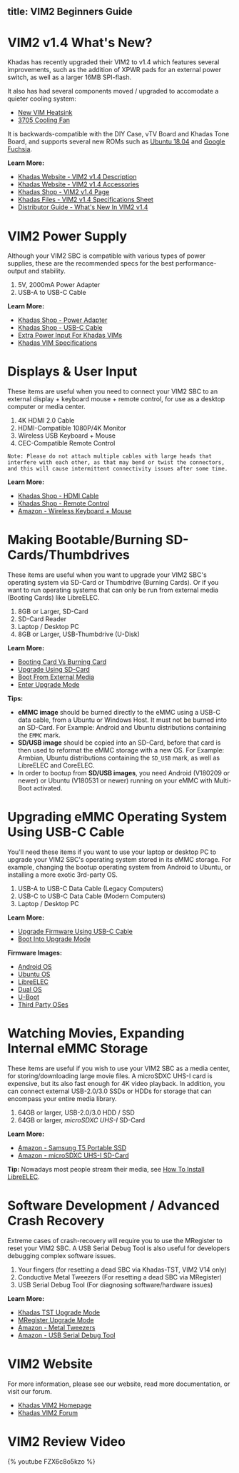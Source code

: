 title: VIM2 Beginners Guide
---

# VIM2 v1.4 What's New?
Khadas has recently upgraded their VIM2 to v1.4 which features several improvements, such as the addition of XPWR pads for an external power switch, as well as a larger 16MB SPI-flash.

It also has had several components moved / upgraded to accomodate a quieter cooling system:
* [New VIM Heatsink](https://www.Khadas.com/product-page/new-vim-heatsink)
* [3705 Cooling Fan](https://www.Khadas.com/product-page/3705-cooling-fan)

It is backwards-compatible with the DIY Case, vTV Board and Khadas Tone Board, and supports several new ROMs such as [Ubuntu 18.04](https://docs.Khadas.com/vim2/FirmwareUbuntu.html) and [Google Fuchsia](https://fuchsia.googlesource.com/zircon/+/master/docs/targets/Khadas-vim.md).

**Learn More:**
* [Khadas Website - VIM2 v1.4 Description](https://www.Khadas.com/vim)
* [Khadas Website - VIM2 v1.4 Accessories](https://www.Khadas.com/vim-add-ons)
* [Khadas Shop - VIM2 v1.4 Page](https://www.Khadas.com/product-page/new-vim2)
* [Khadas Files - VIM2 v1.4 Specifications Sheet](https://dl.Khadas.com/Hardware/VIM2/Specs/Khadas_VIM2_Specs_190403.pdf)
* [Distributor Guide - What's New In VIM2 v1.4](https://dl.Khadas.com/Hardware/VIM2/Distributor/VIM2_v1.4_Whats_New.pdf)

# VIM2 Power Supply
Although your VIM2 SBC is compatible with various types of power supplies, these are the recommended specs for the best performance-output and stability.

1. 5V, 2000mA Power Adapter
2. USB-A to USB-C Cable

**Learn More:**
* [Khadas Shop - Power Adapter](https://www.Khadas.com/product-page/power-adapter)
* [Khadas Shop - USB-C Cable](https://www.Khadas.com/product-page/usb-c-cable)
* [Extra Power Input For Khadas VIMs](https://docs.Khadas.com/vim2/ExtraPowerInput.html)
* [Khadas VIM Specifications](https://www.Khadas.com/vim)

# Displays & User Input
These items are useful when you need to connect your VIM2 SBC to an external display + keyboard mouse + remote control, for use as a desktop computer or media center.

1. 4K HDMI 2.0 Cable
2. HDMI-Compatible 1080P/4K Monitor
3. Wireless USB Keyboard + Mouse
4. CEC-Compatible Remote Control

```Note: Please do not attach multiple cables with large heads that interfere with each other, as that may bend or twist the connectors, and this will cause intermittent connectivity issues after some time.```

**Learn More:**
* [Khadas Shop - HDMI Cable](https://www.Khadas.com/product-page/hdmi-cable)
* [Khadas Shop - Remote Control](https://www.Khadas.com/product-page/ir-remote)
* [Amazon - Wireless Keyboard + Mouse](https://www.amazon.com/s/ref=nb_sb_noss?url=search-alias%3Delectronics&field-keywords=wireless+keyboard+and+mouse&rh=n%3A172282%2Ck%3Awireless+keyboard+and+mouse)

# Making Bootable/Burning SD-Cards/Thumbdrives
These items are useful when you want to upgrade your VIM2 SBC's operating system via SD-Card or Thumbdrive (Burning Cards). Or if you want to run operating systems that can only be run from external media (Booting Cards) like LibreELEC.

1. 8GB or Larger, SD-Card
2. SD-Card Reader
3. Laptop / Desktop PC
4. 8GB or Larger, USB-Thumbdrive (U-Disk)

**Learn More:**
* [Booting Card Vs Burning Card](https://docs.Khadas.com/vim1/BootingCardVsBurningCard.html)
* [Upgrade Using SD-Card](https://docs.Khadas.com/vim2/UpgradeViaTFBurningCard.html)
* [Boot From External Media](https://docs.Khadas.com/vim2/BootFromExtMedia.html)
* [Enter Upgrade Mode](https://docs.Khadas.com/vim2/HowtoBootIntoUpgradeMode.html)

**Tips:**
* **eMMC image** should be burned directly to the eMMC using a USB-C data cable, from a Ubuntu or Windows Host. It must not be burned into an SD-Card. For Example: Android and Ubuntu distributions containing the `EMMC` mark.
* **SD/USB image** should be copied into an SD-Card, before that card is then used to reformat the eMMC storage with a new OS. For Example: Armbian, Ubuntu distributions containing the `SD_USB` mark, as well as LibreELEC and CoreELEC.
* In order to bootup from **SD/USB images**, you need Android (V180209 or newer) or Ubuntu (V180531 or newer) running on your eMMC with Multi-Boot activated.

# Upgrading eMMC Operating System Using USB-C Cable
You'll need these items if you want to use your laptop or desktop PC to upgrade your VIM2 SBC's operating system stored in its eMMC storage. For example, changing the bootup operating system from Android to Ubuntu, or installing a more exotic 3rd-party OS.

1. USB-A to USB-C Data Cable (Legacy Computers)
2. USB-C to USB-C Data Cable (Modern Computers)
3. Laptop / Desktop PC

**Learn More:**
* [Upgrade Firmware Using USB-C Cable](https://docs.Khadas.com/vim1/UpgradeViaUSBCable.html)
* [Boot Into Upgrade Mode](https://docs.Khadas.com/vim1/HowtoBootIntoUpgradeMode.html)

**Firmware Images:**
* [Android OS](https://docs.Khadas.com/vim2/FirmwareAndroid.html)
* [Ubuntu OS](https://docs.Khadas.com/vim2/FirmwareUbuntu.html)
* [LibreELEC](https://docs.Khadas.com/vim2/FirmwareLibreelec.html)
* [Dual OS](https://docs.Khadas.com/vim2/FirmwareDualos.html)
* [U-Boot](https://docs.Khadas.com/vim2/FirmwareUboot.html)
* [Third Party OSes](https://docs.Khadas.com/vim2/FirmwareThirdparty.html)

# Watching Movies, Expanding Internal eMMC Storage
These items are useful if you wish to use your VIM2 SBC as a media center, for storing/downloading large movie files. A microSDXC UHS-I card is expensive, but its also fast enough for 4K video playback. In addition, you can connect external USB-2.0/3.0 SSDs or HDDs for storage that can encompass your entire media library.

1. 64GB or larger, USB-2.0/3.0 HDD / SSD
2. 64GB or larger, *microSDXC UHS-I* SD-Card

**Learn More:**
* [Amazon - Samsung T5 Portable SSD](https://www.amazon.com/Samsung-T5-Portable-SSD-MU-PA1T0B/dp/B073H552FJ/ref=sr_1_1_sspa?ie=UTF8&qid=1543995277&sr=8-1-spons&keywords=external+usb+ssd&psc=1)
* [Amazon - microSDXC UHS-I SD-Card](https://www.amazon.com/s/ref=nb_sb_noss?url=search-alias%3Daps&field-keywords=microSDXC+UHS-I&rh=i%3Aaps%2Ck%3AmicroSDXC+UHS-I)

**Tip:** Nowadays most people stream their media, see [How To Install LibreELEC](https://docs.Khadas.com/vim2/InstallLibreELEC.html).

# Software Development / Advanced Crash Recovery
Extreme cases of crash-recovery will require you to use the MRegister to reset your VIM2 SBC. A USB Serial Debug Tool is also useful for developers debugging complex software issues.

1. Your fingers (for resetting a dead SBC via Khadas-TST, VIM2 V14 only)
2. Conductive Metal Tweezers (For resetting a dead SBC via MRegister)
3. USB Serial Debug Tool (For diagnosing software/hardware issues)

**Learn More:**
* [Khadas TST Upgrade Mode](https://docs.Khadas.com/vim2/HowtoBootIntoUpgradeMode.html#TST-Mode-v1-4-only)
* [MRegister Upgrade Mode](https://docs.Khadas.com/vim2/HowtoBootIntoUpgradeMode.html)
* [Amazon - Metal Tweezers](https://www.amazon.com/s/ref=nb_sb_noss_2?url=search-alias%3Daps&field-keywords=metal+tweezers)
* [Amazon - USB Serial Debug Tool](https://www.amazon.com/s/ref=nb_sb_noss?url=search-alias%3Daps&field-keywords=usb+serial+debug+tool&rh=i%3Aaps%2Ck%3Ausb+serial+debug+tool)

# VIM2 Website
For more information, please see our website, read more documentation, or visit our forum.
* [Khadas VIM2 Homepage](https://www.Khadas.com/vim)
* [Khadas VIM2 Forum](https://forum.Khadas.com/c/Khadas-VIM2)

# VIM2 Review Video
{% youtube FZX6c8o5kzo %}

